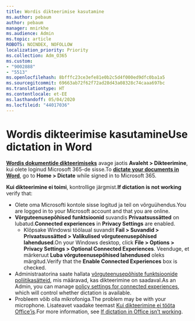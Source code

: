 ```yaml
---
title: Wordis dikteerimise kasutamine
ms.author: pebaum
author: pebaum
manager: mnirkhe
ms.audience: Admin
ms.topic: article
ROBOTS: NOINDEX, NOFOLLOW
localization_priority: Priority
ms.collection: Adm_O365
ms.custom:
- "9002888"
- "5513"
ms.openlocfilehash: 8bfffc23ce3efe81e0b2c5d4f000ed9dfc0ba1a5
ms.sourcegitcommit: 69663ab72f62f72ad28d43a08328c74caaa697bc
ms.translationtype: HT
ms.contentlocale: et-EE
ms.lasthandoff: 05/04/2020
ms.locfileid: "44017036"
---
```

# <a name="use-dictation-in-word"></a><span data-ttu-id="7e871-102">Wordis dikteerimise kasutamine</span><span class="sxs-lookup"><span data-stu-id="7e871-102">Use dictation in Word</span></span>

<span data-ttu-id="7e871-103">**[Wordis dokumentide dikteerimiseks](https://support.office.com/article/dictate-your-documents-in-word-3876e05f-3fcc-418f-b8ab-db7ce0d11d3c)** avage jaotis **Avaleht > Dikteerimine**, kui olete loginud Microsoft 365-de sisse.</span><span class="sxs-lookup"><span data-stu-id="7e871-103">To **[dictate your documents in Word](https://support.office.com/article/dictate-your-documents-in-word-3876e05f-3fcc-418f-b8ab-db7ce0d11d3c)**, go to **Home > Dictate** while signed in to Microsoft 365.</span></span>

<span data-ttu-id="7e871-104">**Kui dikteerimine ei toimi**, kontrollige järgmist.</span><span class="sxs-lookup"><span data-stu-id="7e871-104">**If dictation is not working** verify that:</span></span>

- <span data-ttu-id="7e871-105">Olete oma Microsofti kontole sisse logitud ja teil on võrguühendus.</span><span class="sxs-lookup"><span data-stu-id="7e871-105">You are logged in to your Microsoft account and that you are online.</span></span>
- <span data-ttu-id="7e871-106">**Võrguteenusepõhised funktsioonid** suvandis **Privaatsussätted** on lubatud.</span><span class="sxs-lookup"><span data-stu-id="7e871-106">**Connected experiences** in **Privacy Settings** are enabled.</span></span> 
    - <span data-ttu-id="7e871-107">Klõpsake Windowsi töölaual suvandit **Fail > Suvandid > Privaatsussätted > Valikulised võrguteenusepõhised lahendused**.</span><span class="sxs-lookup"><span data-stu-id="7e871-107">On your Windows desktop, click **File > Options > Privacy Settings > Optional Connected Experiences**.</span></span> <span data-ttu-id="7e871-108">Veenduge, et märkeruut **Luba võrguteenusepõhised lahendused** oleks märgitud.</span><span class="sxs-lookup"><span data-stu-id="7e871-108">Verify that the **Enable Connected Experiences** box is checked.</span></span>
- <span data-ttu-id="7e871-109">Administraatorina saate hallata [võrguteenusepõhiste funktsioonide poliitikasätteid](https://docs.microsoft.com/deployoffice/privacy/manage-privacy-controls#policy-settings-for-connected-experiences), mis määravad, kas dikteerimine on saadaval.</span><span class="sxs-lookup"><span data-stu-id="7e871-109">As an Admin, you can manage [policy settings for connected experiences](https://docs.microsoft.com/deployoffice/privacy/manage-privacy-controls#policy-settings-for-connected-experiences), which will control whether dictation is available.</span></span>
- <span data-ttu-id="7e871-110">Probleem võib olla mikrofoniga.</span><span class="sxs-lookup"><span data-stu-id="7e871-110">The problem may be with your microphone.</span></span> <span data-ttu-id="7e871-111">Lisateavet vaadake teemast [Kui dikteerimine ei tööta Office’is](https://support.office.com/article/If-dictation-in-Office-isn-t-working-3a740b4a-19d5-461c-b59a-d82172707fd4#OfficeVersion=Web).</span><span class="sxs-lookup"><span data-stu-id="7e871-111">For more information, see [If dictation in Office isn't working](https://support.office.com/article/If-dictation-in-Office-isn-t-working-3a740b4a-19d5-461c-b59a-d82172707fd4#OfficeVersion=Web).</span></span>
